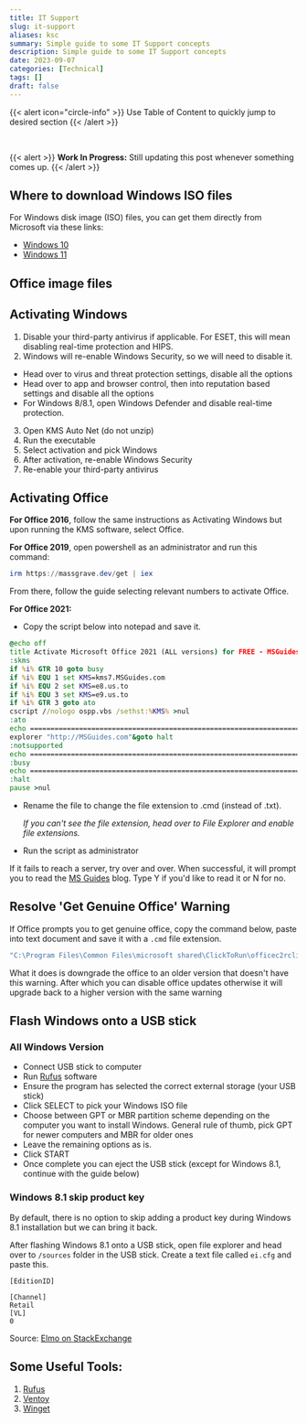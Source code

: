 ```yaml
---
title: IT Support
slug: it-support
aliases: ksc
summary: Simple guide to some IT Support concepts
description: Simple guide to some IT Support concepts
date: 2023-09-07
categories: [Technical]
tags: []
draft: false
---
```

{{< alert icon="circle-info" >}}
Use Table of Content to quickly jump to desired section 
{{< /alert >}}

<br>

{{< alert >}}
**Work In Progress:** Still updating this post whenever something comes up.
{{< /alert >}}

## Where to download Windows ISO files

For Windows disk image (ISO) files, you can get them directly from Microsoft via these links:
- [Windows 10](https://www.microsoft.com/en-us/software-download/windows10ISO)
- [Windows 11](https://www.microsoft.com/software-download/windows11)

## Office image files 

## Activating Windows 
1. Disable your third-party antivirus if applicable. For ESET, this will mean disabling real-time protection and HIPS.
2. Windows will re-enable Windows Security, so we will need to disable it. 
 - Head over to virus and threat protection settings, disable all the options 
 - Head over to app and browser control, then into reputation based settings and disable all the options 
 - For Windows 8/8.1, open Windows Defender and disable real-time protection.
3. Open KMS Auto Net (do not unzip)
4. Run the executable 
5. Select activation and pick Windows
6. After activation, re-enable Windows Security 
7. Re-enable your third-party antivirus


## Activating Office 

**For Office 2016**, follow the same instructions as Activating Windows but upon running the KMS software, select Office.

**For Office 2019**, open powershell as an administrator and run this command:


```powershell
irm https://massgrave.dev/get | iex
```

From there, follow the guide selecting relevant numbers to activate Office.

**For Office 2021:**
- Copy the script below into notepad and save it.


```cmd
@echo off
title Activate Microsoft Office 2021 (ALL versions) for FREE - MSGuides.com&cls&echo =====================================================================================&echo #Project: Activating Microsoft software products for FREE without additional software&echo =====================================================================================&echo.&echo #Supported products:&echo - Microsoft Office Standard 2021&echo - Microsoft Office Professional Plus 2021&echo.&echo.&(if exist "%ProgramFiles%\Microsoft Office\Office16\ospp.vbs" cd /d "%ProgramFiles%\Microsoft Office\Office16")&(if exist "%ProgramFiles(x86)%\Microsoft Office\Office16\ospp.vbs" cd /d "%ProgramFiles(x86)%\Microsoft Office\Office16")&(for /f %%x in ('dir /b ..\root\Licenses16\ProPlus2021VL_KMS*.xrm-ms') do cscript ospp.vbs /inslic:"..\root\Licenses16\%%x" >nul)&echo.&echo =====================================================================================&echo Activating your product...&cscript //nologo slmgr.vbs /ckms >nul&cscript //nologo ospp.vbs /setprt:1688 >nul&cscript //nologo ospp.vbs /unpkey:6F7TH >nul&set i=1&cscript //nologo ospp.vbs /inpkey:FXYTK-NJJ8C-GB6DW-3DYQT-6F7TH >nul||goto notsupported
:skms
if %i% GTR 10 goto busy
if %i% EQU 1 set KMS=kms7.MSGuides.com
if %i% EQU 2 set KMS=e8.us.to
if %i% EQU 3 set KMS=e9.us.to
if %i% GTR 3 goto ato
cscript //nologo ospp.vbs /sethst:%KMS% >nul
:ato
echo =====================================================================================&echo.&echo.&cscript //nologo ospp.vbs /act | find /i "successful" && (echo.&echo =====================================================================================&echo.&echo #My official blog: MSGuides.com&echo.&echo #How it works: bit.ly/kms-server&echo.&echo #Please feel free to contact me at msguides.com@gmail.com if you have any questions or concerns.&echo.&echo #Please consider supporting this project: donate.msguides.com&echo #Your support is helping me keep my servers running 24/7!&echo.&echo =====================================================================================&choice /n /c YN /m "Would you like to visit my blog [Y,N]?" & if errorlevel 2 exit) || (echo The connection to my KMS server failed! Trying to connect to another one... & echo Please wait... & echo. & echo. & set /a i+=1 & goto skms)
explorer "http://MSGuides.com"&goto halt
:notsupported
echo =====================================================================================&echo.&echo Sorry, your version is not supported.&echo.&goto halt
:busy
echo =====================================================================================&echo.&echo Sorry, the server is busy and can't respond to your request. Please try again.&echo.
:halt
pause >nul
```
- Rename the file to change the file extension to .cmd (instead of .txt). 
  
  *If you can't see the file extension, head over to File Explorer and enable file extensions.*
- Run the script as administrator

If it fails to reach a server, try over and over. When successful, it will prompt you to read the [MS Guides](https://msguides.com) blog. Type Y if you'd like to read it or N for no. 

## Resolve 'Get Genuine Office' Warning

If Office prompts you to get genuine office, copy the command below, paste into text document and save it with a `.cmd` file extension. 

```cmd
"C:\Program Files\Common Files\microsoft shared\ClickToRun\officec2rclient.exe" /update user updatetoversion=16.0.13801.20360
```
What it does is downgrade the office to an older version that doesn't have this warning. After which you can disable office updates otherwise it will upgrade back to a higher version with the same warning 

## Flash Windows onto a USB stick

### All Windows Version 
- Connect USB stick to computer 
- Run [Rufus](https://rufus.ie) software
- Ensure the program has selected the correct external storage (your USB stick)
- Click SELECT to pick your Windows ISO file 
- Choose between GPT or MBR partition scheme depending on the computer you want to install Windows. General rule of thumb, pick GPT for newer computers and MBR for older ones
- Leave the remaining options as is. 
- Click START
- Once complete you can eject the USB stick (except for Windows 8.1, continue with the guide below)

### Windows 8.1 skip product key

By default, there is no option to skip adding a product key during Windows 8.1 installation but we can bring it back. 

After flashing Windows 8.1 onto a USB stick, open file explorer and head over to `/sources` folder in the USB stick.
Create a text file called `ei.cfg` and paste this. 

```text
[EditionID]

[Channel]
Retail
[VL]
0
```

Source: [Elmo on StackExchange](https://superuser.com/a/498437)

## Some Useful Tools: 
1. [Rufus](https://rufus.ie/en/)
2. [Ventoy](https://www.ventoy.net/)
3. [Winget](https://learn.microsoft.com/en-us/windows/package-manager/winget/)
